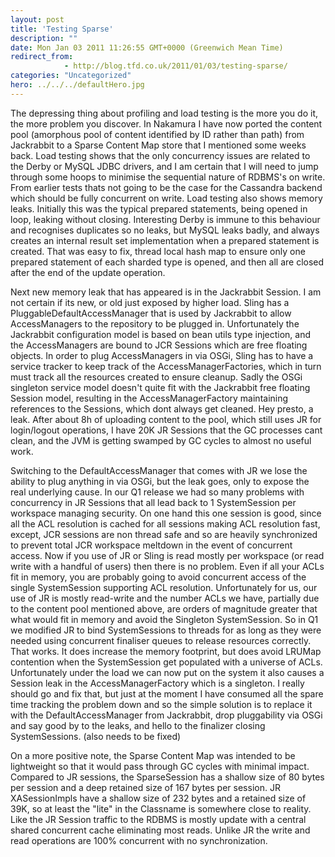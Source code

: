```yaml
---
layout: post
title: 'Testing Sparse'
description: ""
date: Mon Jan 03 2011 11:26:55 GMT+0000 (Greenwich Mean Time)
redirect_from: 
            - http://blog.tfd.co.uk/2011/01/03/testing-sparse/
categories: "Uncategorized"
hero: ../../../defaultHero.jpg
---
```

The depressing thing about profiling and load testing is the more you do it, the more problem you discover. In Nakamura I have now ported the content pool (amorphous pool of content identified by ID rather than path) from Jackrabbit to a Sparse Content Map store that I mentioned some weeks back. Load testing shows that the only concurrency issues are related to the Derby or MySQL JDBC drivers, and I am certain that I will need to jump through some hoops to minimise the sequential nature of RDBMS's on write. From earlier tests thats not going to be the case for the Cassandra backend which should be fully concurrent on write. Load testing also shows memory leaks. Initially this was the typical prepared statements, being opened in loop, leaking without closing. Interesting Derby is immune to this behaviour and recognises duplicates so no leaks, but MySQL leaks badly, and always creates an internal result set implementation when a prepared statement is created. That was easy to fix, thread local hash map to ensure only one prepared statement of each sharded type is opened, and then all are closed after the end of the update operation.

Next new memory leak that has appeared is in the Jackrabbit Session. I am not certain if its new, or old just exposed by higher load. Sling has a PluggableDefaultAccessManager that is used by Jackrabbit to allow AccessManagers to the repository to be plugged in. Unfortunately the Jackrabbit configuration model is based on bean utils type injection, and the AccessManagers are bound to JCR Sessions which are free floating objects. In order to plug AccessManagers in via OSGi, Sling has to have a service tracker to keep track of the AccessManagerFactories, which in turn must track all the resources created to ensure cleanup. Sadly the OSGi singleton service model doesn't quite fit with the Jackrabbit free floating Session model, resulting in the AccessManagerFactory maintaining references to the Sessions, which dont always get cleaned. Hey presto, a leak. After about 8h of uploading content to the pool, which still uses JR for login/logout operations, I have 20K JR Sessions that the GC processes cant clean, and the JVM is getting swamped by GC cycles to almost no useful work.

Switching to the DefaultAccessManager that comes with JR we lose the ability to plug anything in via OSGi, but the leak goes, only to expose the real underlying cause. In our Q1 release we had so many problems with concurrency in JR Sessions that all lead back to 1 SystemSession per workspace managing security. On one hand this one session is good, since all the ACL resolution is cached for all sessions making ACL resolution fast, except, JCR sessions are non thread safe and so are heavily synchronized to prevent total JCR workspace meltdown in the event of concurrent access. Now if you use of JR or Sling is read mostly per workspace (or read write with a handful of users) then there is no problem. Even if all your ACLs fit in memory, you are probably going to avoid concurrent access of the single SystemSession supporting ACL resolution. Unfortunately for us, our use of JR is mostly read-write and the number ACLs we have, partially due to the content pool mentioned above, are orders of magnitude greater that what would fit in memory and avoid the Singleton SystemSession. So in Q1 we modified JR to bind SystemSessions to threads for as long as they were needed using concurrent finaliser queues to release resources correctly. That works. It does increase the memory footprint, but does avoid LRUMap contention when the SystemSession get populated with a universe of ACLs. Unfortunately under the load we can now put on the system it also causes a Session leak in the AccessManagerFactory which is a singleton. I really should go and fix that, but just at the moment I have consumed all the spare time tracking the problem down and so the simple solution is to replace it with the DefaultAccessManager from Jackrabbit, drop pluggability via OSGi and say good by to the leaks, and hello to the finalizer closing SystemSessions. (also needs to be fixed)

On a more positive note, the Sparse Content Map was intended to be lightweight so that it would pass through GC cycles with minimal impact. Compared to JR sessions, the SparseSession has a shallow size of 80 bytes per session and a deep retained size of 167 bytes per session. JR XASessionImpls have a shallow size of 232 bytes and a retained size of 39K, so at least the "lite" in the Classname is somewhere close to reality. Like the JR Session traffic to the RDBMS is mostly update with a central shared concurrent cache eliminating most reads. Unlike JR the write and read operations are 100% concurrent with no synchronization.

